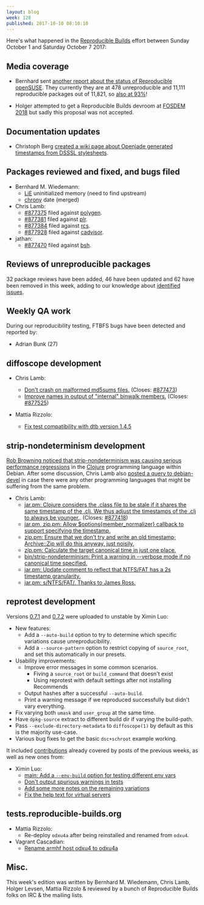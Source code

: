 ```yaml
---
layout: blog
week: 128
published: 2017-10-10 08:10:10
---
```


Here's what happened in the [Reproducible Builds](https://reproducible-builds.org) effort between Sunday October 1 and Saturday October 7 2017:

Media coverage
--------------

* Bernhard sent [another report about the status of Reproducible openSUSE](https://lists.opensuse.org/opensuse-factory/2017-10/msg00016.html). They currently they are at 478 unreproducible and 11,111 reproducible packages out of 11,821, so [also at 93%](https://isdebianreproducibleyet.com/)!

* Holger attempted to get a Reproducible Builds devroom at [FOSDEM 2018](https://fosdem.org/2018/) but sadly this proposal was not accepted.

Documentation updates
---------------------

* Christoph Berg [created a wiki page about Openjade generated timestamps from DSSSL stylesheets](https://wiki.debian.org/ReproducibleBuilds/TimestampsInDocumentationGeneratedByOpenjade).

Packages reviewed and fixed, and bugs filed
-------------------------------------------


* Bernhard M. Wiedemann:
    * [LiE](https://github.com/davidsd/lie/pull/1) uninitialized memory (need to find upstream)
    * [chrony](https://www.mail-archive.com/chrony-dev@chrony.tuxfamily.org/msg01685.html) date (merged)
* Chris Lamb:
    * [#877375](https://bugs.debian.org/877375) filed against [polygen](https://tracker.debian.org/pkg/polygen).
    * [#877381](https://bugs.debian.org/877381) filed against [plr](https://tracker.debian.org/pkg/plr).
    * [#877384](https://bugs.debian.org/877384) filed against [rcs](https://tracker.debian.org/pkg/rcs).
    * [#877928](https://bugs.debian.org/877928) filed against [cadvisor](https://tracker.debian.org/pkg/cadvisor).
* jathan:
    * [#877470](https://bugs.debian.org/877470) filed against [bsh](https://tracker.debian.org/pkg/bsh).


Reviews of unreproducible packages
----------------------------------

32 package reviews have been added, 46 have been updated and 62 have been removed in this week,
adding to our knowledge about [identified issues](https://tests.reproducible-builds.org/debian/index_issues.html).


Weekly QA work
--------------

During our reproducibility testing, FTBFS bugs have been detected and reported by:

 - Adrian Bunk (27)


diffoscope development
----------------------

- Chris Lamb:
    - [Don't crash on malformed md5sums files.](https://salsa.debian.org/reproducible-builds/diffoscope/commit/70cb725) (Closes: [#877473](https://bugs.debian.org/877473))
    - [Improve names in output of "internal" binwalk members.](https://salsa.debian.org/reproducible-builds/diffoscope/commit/07c0562) (Closes: [#877525](https://bugs.debian.org/877525))

- Mattia Rizzolo:
    - [Fix test compatibility with dtb version 1.4.5](https://salsa.debian.org/reproducible-builds/diffoscope/commit/8f98304)


strip-nondeterminism development
--------------------------------

[Rob Browning noticed that strip-nondeterminism was causing serious performance
regressions](http://bugs.debian.org/877418) in the [Clojure](https://clojure.org)
programming language within Debian. After some discussion, Chris Lamb also
[posted a query to debian-devel](https://lists.debian.org/debian-devel/2017/10/msg00073.html)
in case there were any other programming languages that might be suffering from the same problem.

- Chris Lamb:
    - [jar.pm: Clojure considers the .class file to be stale if it shares the same timestamp of the .clj. We thus adjust the timestamps of the .clj to always be younger.](https://salsa.debian.org/reproducible-builds/strip-nondeterminism.git/commit/?id=7691e29). (Closes: [#877418](https://bugs.debian.org/877418))
    - [jar.pm, zip.pm: Allow $options{member\_normalizer} callback to support specifying the timestamp.](https://salsa.debian.org/reproducible-builds/strip-nondeterminism.git/commit/?id=dec8623)
    - [zip.pm: Ensure that we don't try and write an old timestamp; Archive::Zip will do this anyway, just noisily.](https://salsa.debian.org/reproducible-builds/strip-nondeterminism.git/commit/?id=3f92d1b)
    - [zip.pm: Calculate the target canonical time in just one place.](https://salsa.debian.org/reproducible-builds/strip-nondeterminism.git/commit/?id=99af63b)
    - [bin/strip-nondeterminism: Print a warning in --verbose mode if no canonical time specified.](https://salsa.debian.org/reproducible-builds/strip-nondeterminism.git/commit/?id=0a60b30)
    - [jar.pm: Update comment to reflect that NTFS/FAT has a 2s timestamp granularity.](https://salsa.debian.org/reproducible-builds/strip-nondeterminism.git/commit/?id=e03d382)
    - [jar.pm: s/NTFS/FAT/. Thanks to James Ross.](https://salsa.debian.org/reproducible-builds/strip-nondeterminism.git/commit/?id=e2d3237)



reprotest development
---------------------

Versions [0.7.1](https://tracker.debian.org/news/876827) and [0.7.2](https://tracker.debian.org/news/876848) were uploaded to unstable by Ximin Luo:

* New features:
    * Add a `--auto-build` option to try to determine which specific variations cause unreproducibility.
    * Add a `--source-pattern` option to restrict copying of `source_root`, and set this automatically in our presets.
* Usability improvements:
    * Improve error messages in some common scenarios.
        * Fiving a `source_root` or `build_command` that doesn't exist
        * Using reprotest with default settings after not installing Recommends
    * Output hashes after a successful `--auto-build`.
    * Print a warning message if we reproduced successfully but didn't vary everything.
* Fix varying both `umask` and `user_group` at the same time.
* Have `dpkg-source` extract to different build dir if varying the build-path.
* Pass `--exclude-directory-metadata` to `diffoscope(1)` by default as this is the majority use-case.
* Various bug fixes to get the basic `dsc+schroot` example working.

It included [contributions](https://salsa.debian.org/reproducible-builds/reprotest/commits/debian/0.7.1) already covered by posts of the previous weeks, as well as new ones from:

- Ximin Luo:
    - [main: Add a `--env-build` option for testing different env vars](https://salsa.debian.org/reproducible-builds/reprotest.git/commit/?id=ae3fdae)
    - [Don't output spurious warnings in tests](https://salsa.debian.org/reproducible-builds/reprotest.git/commit/?id=77f4195)
    - [Add some more notes on the remaining variations](https://salsa.debian.org/reproducible-builds/reprotest.git/commit/?id=8a18177)
    - [Fix the help text for virtual servers](https://salsa.debian.org/reproducible-builds/reprotest.git/commit/?id=f76dbdd)


tests.reproducible-builds.org
-----------------------------

* Mattia Rizzolo:
    + Re-deploy `odxu4a` after being reinstalled and renamed from `odxu4`.
* Vagrant Cascadian:
    + [Rename armhf host odxu4 to odxu4a](https://anonscm.debian.org/git/qa/jenkins.debian.net.git/commit/?id=ee0200e)

Misc.
-----

This week's edition was written by Bernhard M. Wiedemann, Chris Lamb, Holger Levsen, Mattia Rizzolo
& reviewed by a bunch of Reproducible Builds folks on IRC & the mailing lists.
